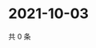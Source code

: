# 2021-10-03

共 0 条

<!-- BEGIN WEIBO -->
<!-- 最后更新时间 Sun Oct 03 2021 23:14:06 GMT+0800 (China Standard Time) -->

<!-- END WEIBO -->
